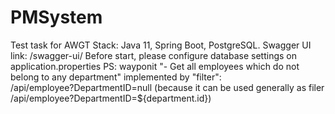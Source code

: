 # PMSystem
Test task for AWGT
Stack: Java 11, Spring Boot, PostgreSQL.
Swagger UI link: <localhost>/swagger-ui/
Before start, please configure database settings on application.properties
PS: wayponit "- Get all employees which do not belong to any department" implemented by "filter":   
 /api/employee?DepartmentID=null (because it can be used generally as filer /api/employee?DepartmentID=${department.id})
